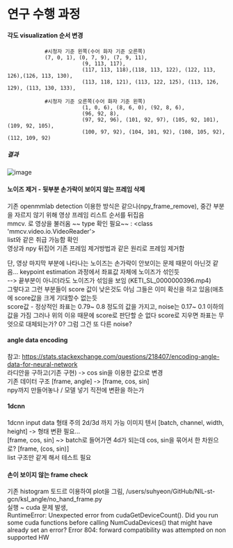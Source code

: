 # 연구 수행 과정  

#### 각도 visualization 순서 변경  
```
			#시청자 기준 왼쪽(수어 화자 기준 오른쪽)
			(7, 0, 1), (0, 7, 9), (7, 9, 11),
                        (9, 113, 117),
                        (117, 113, 118),(118, 113, 122), (122, 113, 126),(126, 113, 130),
                        (113, 118, 121), (113, 122, 125), (113, 126, 129), (113, 130, 133),

			#시청자 기준 오른쪽(수어 화자 기준 왼쪽)
                        (1, 0, 6), (8, 6, 0), (92, 8, 6),
                        (96, 92, 8),
                        (97, 92, 96), (101, 92, 97), (105, 92, 101), (109, 92, 105),
                        (100, 97, 92), (104, 101, 92), (108, 105, 92), (112, 109, 92)
```  
  
  
##### 결과  
![image](https://user-images.githubusercontent.com/82634312/204615619-4b50ab63-af4d-44a9-be25-28759bc7844a.png)  

#### 노이즈 제거 - 뒷부분 손가락이 보이지 않는 프레임 삭제  
기존 openmmlab detection 이용한 방식은 같으나(npy_frame_remove), 중간 부분을 자르지 않기 위해 영상 프레임 리스트 순서를 뒤집음  
mmcv. 로 영상을 불러옴 ~~ type 확인 필요~~ : <class 'mmcv.video.io.VideoReader'>  
list와 같은 취급 가능함 확인  
영상과 npy 뒤집어 기존 프레임 제거방법과 같은 원리로 프레임 제거함
  
단, 영상 마지막 부분에 나타나는 노이즈는 손가락이 안보이는 문제 때문이 아닌것 같음... keypoint estimation 과정에서 좌표값 자체에 노이즈가 섞인듯  
--> 끝부분이 아니더라도 노이즈가 섞임을 보임 (KETI_SL_0000000396.mp4)  
그렇다고 그런 부분들이 score 값이 낮은것도 아님 그들은 이미 확신을 하고 있음(애초에 score값을 크게 기대할수 없는듯  
score값 - 정상적인 좌표는 0.79~ 0.8 정도의 값을 가지고, noise는 0.17~ 0.1 이하의 값을 가짐 그러나 위의 이유 때문에 score로 판단할 순 없다
score로 지우면 좌표는 무엇으로 대체되는가? 0? 그럼 그건 또 다른 noise?  
  
#### angle data encoding  
참고: https://stats.stackexchange.com/questions/218407/encoding-angle-data-for-neural-network  
라디안을 구하고(기존 구현) -> cos sin을 이용한 값으로 변경  
기존 데이터 구조 [frame, angle] -> [frame, cos, sin]  
npy까지 만들어놓나 / 모델 넣기 직전에 변환을 하는가  

#### 1dcnn  
1dcnn input data 형태 주의 2d/3d 까지 가능
이미지 텐서 [batch, channel, width, height] -> 형태 변환 필요...  
[frame, cos, sin] ~> batch로 들어가면 4d가 되는데 cos, sin을 묶어서 한 차원으로? [frame, (cos, sin)]  
list 구조만 같게 해서 테스트 필요

#### 손이 보이지 않는 frame check  
기존 histogram 토드르 이용하여 plot을 그림, /users/suhyeon/GitHub/NIL-st-gcn/ksl_angle/no_hand_frame.py  
실행 ~ cuda 문제 발생,  
RuntimeError: Unexpected error from cudaGetDeviceCount(). Did you run some cuda functions before calling NumCudaDevices() that might have already set an error? Error 804: forward compatibility was attempted on non supported HW


